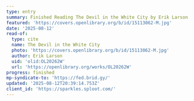 ```yaml
---
type: entry
summary: Finished Reading The Devil in the White City by Erik Larson
featured: 'https://covers.openlibrary.org/b/id/15113062-M.jpg'
date: '2025-08-12'
read-of:
  type: cite
  name: The Devil in the White City
  photo: 'https://covers.openlibrary.org/b/id/15113062-M.jpg'
  author: Erik Larson
  uid: 'olid:OL20262W'
  url: 'https://openlibrary.org/works/OL20262W'
progress: finished
mp-syndicate-to: 'https://fed.brid.gy/'
updated: '2025-08-12T20:39:14.753Z'
client_id: 'https://sparkles.sploot.com/'
---
```



